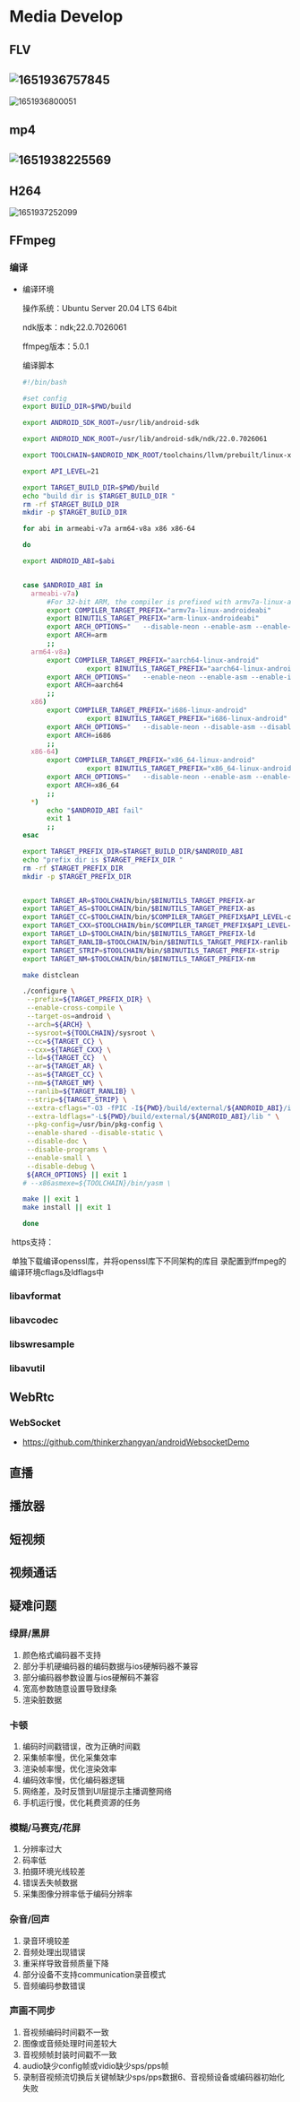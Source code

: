 # Media Develop

## FLV

## ![1651936757845](assets/1651936757845.jpg)

![1651936800051](assets/1651936800051.jpg)

## mp4

## ![1651938225569](assets/1651938225569.jpg)

## H264

![1651937252099](assets/1651937252099.jpg)

## FFmpeg

### 编译

- 编译环境

  操作系统：Ubuntu Server 20.04 LTS 64bit

  ndk版本：ndk;22.0.7026061

  ffmpeg版本：5.0.1

  编译脚本

  ```sh
  #!/bin/bash
  
  #set config
  export BUILD_DIR=$PWD/build
  
  export ANDROID_SDK_ROOT=/usr/lib/android-sdk
  
  export ANDROID_NDK_ROOT=/usr/lib/android-sdk/ndk/22.0.7026061
  
  export TOOLCHAIN=$ANDROID_NDK_ROOT/toolchains/llvm/prebuilt/linux-x86_64
  
  export API_LEVEL=21
  
  export TARGET_BUILD_DIR=$PWD/build
  echo "build dir is $TARGET_BUILD_DIR "
  rm -rf $TARGET_BUILD_DIR
  mkdir -p $TARGET_BUILD_DIR
  
  for abi in armeabi-v7a arm64-v8a x86 x86-64
  
  do
  
  export ANDROID_ABI=$abi
  
  
  case $ANDROID_ABI in
  	armeabi-v7a)
  		#For 32-bit ARM, the compiler is prefixed with armv7a-linux-androideabi, but the binutils tools are prefixed with arm-linux-androideabi. For other architectures, the prefixes are the same for all tools.@see https://developer.android.com/ndk/guides/other_build_systems
  		export COMPILER_TARGET_PREFIX="armv7a-linux-androideabi"
  		export BINUTILS_TARGET_PREFIX="arm-linux-androideabi"
  		export ARCH_OPTIONS="	--disable-neon --enable-asm --enable-inline-asm "
  		export ARCH=arm
  		;;
  	arm64-v8a)
  		export COMPILER_TARGET_PREFIX="aarch64-linux-android"
                  export BINUTILS_TARGET_PREFIX="aarch64-linux-android"
  		export ARCH_OPTIONS=" 	--enable-neon --enable-asm --enable-inline-asm "
  		export ARCH=aarch64
  		;;
  	x86)
  		export COMPILER_TARGET_PREFIX="i686-linux-android"
                  export BINUTILS_TARGET_PREFIX="i686-linux-android"
  		export ARCH_OPTIONS=" 	--disable-neon --disable-asm --disable-inline-asm "
  		export ARCH=i686
  		;;
  	x86-64)
  		export COMPILER_TARGET_PREFIX="x86_64-linux-android"
                  export BINUTILS_TARGET_PREFIX="x86_64-linux-android"
  		export ARCH_OPTIONS="	--disable-neon --enable-asm --enable-inline-asm --x86asmexe=$TOOLCHAIN/bin/yasm"
  		export ARCH=x86_64
  		;;
  	*)
  		echo "$ANDROID_ABI fail"
  		exit 1
  		;;
  esac
  
  export TARGET_PREFIX_DIR=$TARGET_BUILD_DIR/$ANDROID_ABI
  echo "prefix dir is $TARGET_PREFIX_DIR "
  rm -rf $TARGET_PREFIX_DIR
  mkdir -p $TARGET_PREFIX_DIR
  
  
  export TARGET_AR=$TOOLCHAIN/bin/$BINUTILS_TARGET_PREFIX-ar
  export TARGET_AS=$TOOLCHAIN/bin/$BINUTILS_TARGET_PREFIX-as
  export TARGET_CC=$TOOLCHAIN/bin/$COMPILER_TARGET_PREFIX$API_LEVEL-clang
  export TARGET_CXX=$TOOLCHAIN/bin/$COMPILER_TARGET_PREFIX$API_LEVEL-clang++
  export TARGET_LD=$TOOLCHAIN/bin/$BINUTILS_TARGET_PREFIX-ld
  export TARGET_RANLIB=$TOOLCHAIN/bin/$BINUTILS_TARGET_PREFIX-ranlib
  export TARGET_STRIP=$TOOLCHAIN/bin/$BINUTILS_TARGET_PREFIX-strip
  export TARGET_NM=$TOOLCHAIN/bin/$BINUTILS_TARGET_PREFIX-nm
  
  make distclean
  
  ./configure \
   --prefix=${TARGET_PREFIX_DIR} \
   --enable-cross-compile \
   --target-os=android \
   --arch=${ARCH} \
   --sysroot=${TOOLCHAIN}/sysroot \
   --cc=${TARGET_CC} \
   --cxx=${TARGET_CXX} \
   --ld=${TARGET_CC}  \
   --ar=${TARGET_AR} \
   --as=${TARGET_CC} \
   --nm=${TARGET_NM} \
   --ranlib=${TARGET_RANLIB} \
   --strip=${TARGET_STRIP} \
   --extra-cflags="-O3 -fPIC -I${PWD}/build/external/${ANDROID_ABI}/include" \
   --extra-ldflags="-L${PWD}/build/external/${ANDROID_ABI}/lib " \
   --pkg-config=/usr/bin/pkg-config \
   --enable-shared --disable-static \
   --disable-doc \
   --disable-programs \
   --enable-small \
   --disable-debug \
   ${ARCH_OPTIONS} || exit 1
  # --x86asmexe=${TOOLCHAIN}/bin/yasm \
  
  make || exit 1
  make install || exit 1
  
  done
  ```
  

​		https支持：

​		单独下载编译openssl库，并将openssl库下不同架构的库目		录配置到ffmpeg的编译环境cflags及ldflags中		

### libavformat

### libavcodec

### libswresample

### libavutil

## WebRtc

### WebSocket

- https://github.com/thinkerzhangyan/androidWebsocketDemo

## 直播

## 播放器

## 短视频

## 视频通话

## 疑难问题

### 绿屏/黑屏

1. 颜色格式编码器不支持
2. 部分手机硬编码器的编码数据与ios硬解码器不兼容
3. 部分编码器参数设置与ios硬解码不兼容
4. 宽高参数随意设置导致绿条
5. 渲染脏数据

### 卡顿

1. 编码时间戳错误，改为正确时间戳
2. 采集帧率慢，优化采集效率
3. 渲染帧率慢，优化渲染效率
4. 编码效率慢，优化编码器逻辑
5. 网络差，及时反馈到UI层提示主播调整网络
6. 手机运行慢，优化耗费资源的任务

### 模糊/马赛克/花屏

1. 分辨率过大
2. 码率低
3. 拍摄环境光线较差
4. 错误丢失帧数据
5. 采集图像分辨率低于编码分辨率

### 杂音/回声

1. 录音环境较差
2. 音频处理出现错误
3. 重采样导致音频质量下降
4. 部分设备不支持communication录音模式
5. 音频编码参数错误

### 声画不同步

1. 音视频编码时间戳不一致
2. 图像或音频处理时间差较大
3. 音视频帧封装时间戳不一致
4. audio缺少config帧或vidio缺少sps/pps帧
5. 录制音视频流切换后关键帧缺少sps/pps数据6、音视频设备或编码器初始化失败